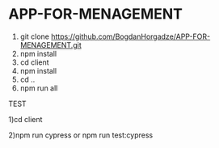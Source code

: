 # APP-FOR-MENAGEMENT

1) git clone https://github.com/BogdanHorgadze/APP-FOR-MENAGEMENT.git
2) npm install
3) cd client
4) npm install
5) cd ..
6) npm run all


  TEST

  1)cd client

  2)npm run cypress or npm run test:cypress 

